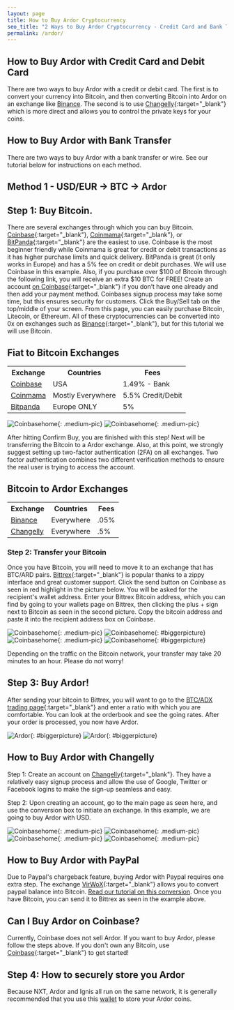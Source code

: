 ```yaml
---
layout: page
title: How to Buy Ardor Cryptocurrency
seo_title: "2 Ways to Buy Ardor Cryptocurrency - Credit Card and Bank Transfer"
permalink: /ardor/
---
```


## How to Buy Ardor with Credit Card and Debit Card

There are two ways to buy Ardor with a credit or debit card. The first is to convert your currency into Bitcoin, and then converting Bitcoin into Ardor on an exchange like [Binance](https://www.binance.com/?ref=18991911). The second is to use [Changelly](https://changelly.com/?ref_id=4af50f9c87f2){:target="_blank"} which is more direct and allows you to control the private keys for your coins.

## How to Buy Ardor with Bank Transfer

There are two ways to buy Ardor with a bank transfer or wire. See our tutorial below for instructions on each method.

## Method 1 - USD/EUR -> BTC -> Ardor


## Step 1: Buy Bitcoin.

There are several exchanges through which you can buy Bitcoin. [Coinbase](https://www.coinbase.com/join/53bc38a3b11f6623df000004){:target="_blank"}, [Coinmama](https://www.coinmama.com/?ref=buyaltcoinsworldwide){:target="_blank"}, or [BitPanda](https://www.bitpanda.com/?ref=7989064235904733469){:target="_blank"} are the easiest to use. Coinbase is the most beginner friendly while Coinmama is great for credit or debit transactions as it has higher purchase limits and quick delivery. BitPanda is great (it only works in Europe) and has a 5% fee on credit or debit purchases. We will use Coinbase in this example. Also, if you purchase over $100 of Bitcoin through the following link, you will receive an extra $10 BTC for FREE! Create an account [on Coinbase](https://www.coinbase.com/join/53bc38a3b11f6623df000004){:target="_blank"} if you don’t have one already and then add your payment method. Coinbases signup process may take some time, but this ensures security for customers. Click the Buy/Sell tab on the top/middle of your screen. From this page, you can easily purchase Bitcoin, Litecoin, or Ethereum. All of these cryptocurrencies can be converted into 0x on exchanges such as [Binance](https://www.binance.com/?ref=18991911){:target="_blank"}, but for this tutorial we will use Bitcoin.


## Fiat to Bitcoin Exchanges
<table class="basic-table" align="center">
 <tr>
  <th>Exchange</th>
  <th>Countries</th>
  <th>Fees</th>
 </tr>

 <tr>
  <td><a href="https://www.coinbase.com/join/53bc38a3b11f6623df000004"> Coinbase</a></td>
  <td>USA</td>
  <td>1.49% - Bank </td>
 </tr>

 <tr>
  <td><a href="https://www.coinmama.com/?ref=buyaltcoinsworldwide">Coinmama</a></td>
  <td>Mostly Everywhere</td>
  <td>5.5% Credit/Debit</td>
 </tr>
 <tr>
  <td><a href="https://www.bitpanda.com/?ref=7989064235904733469">Bitpanda</a></td>
  <td>Europe ONLY</td>
  <td>5%</td>
 </tr>

</table>


![Coinbasehome](/img/Coinbase3.png){: .medium-pic}
![Coinbasehome](/img/Coinbase2.png){: .medium-pic}


After hitting Confirm Buy, you are finished with this step! Next will be transferring the Bitcoin to a Ardor exchange. Also, at this point, we strongly suggest setting up two-factor authentication (2FA) on all exchanges. Two factor authentication  combines two different verification methods to ensure the real user is trying to access the account.

## Bitcoin to Ardor Exchanges
<table class="basic-table" align="center">
 <tr>
  <th>Exchange</th>
  <th>Countries</th>
  <th>Fees</th>
 </tr>

 <tr>
  <td><a href="https://www.coinbase.com/join/53bc38a3b11f6623df000004"> Binance</a></td>
  <td>Everywhere</td>
  <td>.05% </td>
 </tr>

 <tr>
  <td><a href="https://changelly.com/?ref_id=4af50f9c87f2">Changelly</a></td>
  <td>Everywhere</td>
  <td>.5%</td>
 </tr>
</table>

### Step 2: Transfer your Bitcoin

Once you have Bitcoin, you will need to move it to an exchange that has BTC/ARD pairs.  [Bittrex](https://bittrex.com/Home/Markets){:target="_blank"} is popular thanks to a zippy interface and great customer support. Click the send button on Coinbase as seen in red highlight in the picture below. You will be asked for the recipient's wallet address. Enter your Bittrex Bitcoin address, which you can find by going to your wallets page on Bittrex, then clicking the plus + sign next to Bitcoin as seen in the second picture. Copy the bitcoin address and paste it into the recipient address box on Coinbase.

![Coinbasehome](/img/Send1.png){: .medium-pic}
![Coinbasehome](/img/BittrexWithdraw.png){: #biggerpicture}
![Coinbasehome](/img/Send2.png){: .medium-pic}
![Coinbasehome](/img/Send3.png){: #biggerpicture}


Depending on the traffic on the Bitcoin network, your transfer may take 20 minutes to an hour. Please do not worry!


## Step 3: Buy Ardor!

After sending your bitcoin to Bittrex, you will want to go to the [BTC/ADX trading page](https://bittrex.com/Market/Index?MarketName=BTC-ARDR){:target="_blank"} and enter a ratio with which you are comfortable. You can look at the orderbook and see the going rates. After your order is processed, you now have Ardor.

![Ardor](/img/ADX.png){: #biggerpicture}
![Ardor](/img/ADX2.png){: #biggerpicture}


## How to Buy Ardor with Changelly

Step 1: Create an account on [Changelly](https://changelly.com/?ref_id=4af50f9c87f2){:target="_blank"}. They have a relatively easy signup process and allow the use of Google, Twitter or Facebook logins to make the sign-up seamless and easy.

Step 2: Upon creating an account, go to the main page as seen here, and use the conversion box to initiate an exchange. In this example, we are going to buy Ardor with USD.

![Coinbasehome](/img/ADXCH.png){: .medium-pic}
![Coinbasehome](/img/ADX3.png){: .medium-pic}
![Coinbasehome](/img/ADX4.png){: .medium-pic}
![Coinbasehome](/img/ADX5.png){: .medium-pic}

## How to Buy Ardor with PayPal

Due to Paypal's chargeback feature, buying Ardor with Paypal requires one extra step. The exchange [VirWoX](https://www.virwox.com?r=22aa25){:target="_blank"} allows you to convert paypal balance into Bitcoin. [Read our tutorial on this conversion](/buy-bitcoin/paypal/). Once you have Bitcoin, you can send it to Bittrex as seen in the example above.


## Can I Buy Ardor on Coinbase?

Currently, Coinbase does not sell Ardor. If you want to buy Ardor, please follow the steps above. If you don't own any Bitcoin, use [Coinbase](https://www.coinbase.com/join/53bc38a3b11f6623df000004){:target="_blank"} to get started!

## Step 4: How to securely store you Ardor

Because NXT, Ardor and Ignis all run on the same network, it is generally recommended that you use this [wallet](https://nxtplatform.org/download/) to store your Ardor coins.
